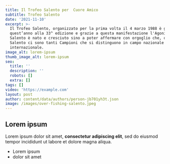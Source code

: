 ```yaml
---
title: Il Trofeo Salento per  Cuore Amico
subtitle: Trofeo Salento
date: '2021-11-10'
excerpt: >-
  Il Trofeo Salento, organizzato per la prima volta il 4 marzo 1988 è giunto
  quest’anno alla 33^ edizione e grazie a questa manifestazione l'Agonismo nel
  Salento è nato e cresciuto sino a poter affermare con orgoglio che, oggi, nel
  Salento ci sono tanti Campioni che si distinguono in campo nazionale ed
  internazionale.
image_alt: lorem-ipsum
thumb_image_alt: lorem-ipsum
seo:
  title: ''
  description: ''
  robots: []
  extra: []
tags: []
video: 'https://example.com'
layout: post
author: content/data/authors/person-jb701yh3t.json
image: /images/over-fishing-salento.jpeg
---
```

## Lorem ipsum

Lorem ipsum dolor sit amet, **consectetur adipiscing elit**, sed do eiusmod tempor incididunt ut labore et dolore magna aliqua.

- Lorem ipsum
- dolor sit amet